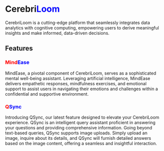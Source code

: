 # Cerebri<span style="color:blue">Loom</span>

CerebriLoom is a cutting-edge platform that seamlessly integrates data analytics with cognitive computing, empowering users to derive meaningful insights and make informed, data-driven decisions.

## Features

### <font color="red">Mind</font><font color="blue">Ease</font>

MindEase, a pivotal component of CerebriLoom, serves as a sophisticated mental well-being assistant. Leveraging artificial intelligence, MindEase delivers empathetic responses, mindfulness exercises, and emotional support to assist users in navigating their emotions and challenges within a confidential and supportive environment.

### <font color="red">Q</font><font color="blue">Sync</font>

Introducing QSync, our latest feature designed to elevate your CerebriLoom experience. QSync is an intelligent query assistant proficient in answering your questions and providing comprehensive information. Going beyond text-based queries, QSync supports image uploads. Simply upload an image, inquire about its details, and QSync will furnish detailed answers based on the image content, offering a seamless and insightful interaction.
